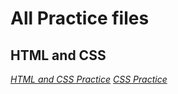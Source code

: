# All Practice files

## HTML and CSS
*[HTML and CSS Practice](./Learning%20HTML%20and%20CSS/README.md)*
*[CSS Practice](./CSS%20Practice/README.md)*
